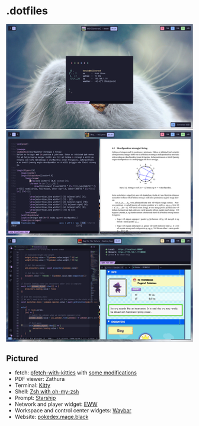 # .dotfiles

<div align="center">
  <img src="https://github.com/GuardKenzie/kastali/blob/master/assets/fetch.png?raw=true"></img>
  <img src="https://github.com/GuardKenzie/kastali/blob/master/assets/tex.png?raw=true"></img>
  <img src="https://github.com/GuardKenzie/kastali/blob/master/assets/pokemon.png?raw=true"></img>
</div>

## Pictured
- fetch: [pfetch-with-kitties](https://github.com/andreasgrafen/pfetch-with-kitties) with [some modifications](https://github.com/GuardKenzie/pfetch-with-kitties)
- PDF viewer: Zathura
- Terminal: [Kitty](https://sw.kovidgoyal.net/kitty/)
- Shell: [Zsh with oh-my-zsh](https://ohmyz.sh/)
- Prompt: [Starship](https://starship.rs/)
- Network and player widget: [EWW](https://github.com/elkowar/eww)
- Workspace and control center widgets: [Waybar](https://github.com/Alexays/Waybar)
- Website: [pokedex.mage.black](https://pokedex.mage.black)
